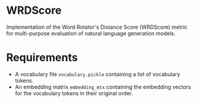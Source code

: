 # WRDScore
Implementation of the Word Rotator's Distance Score (WRDScore) metric for multi-purpose evaluation of natural language generation models.

# Requirements
- A vocabulary file `vocabulary.pickle` containing a list of vocabulary tokens.
- An embedding matrix `embedding_mtx` containing the embedding vectors for the vocabulary tokens in their original order.